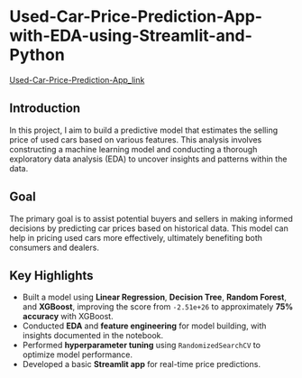 # Used-Car-Price-Prediction-App-with-EDA-using-Streamlit-and-Python 
[Used-Car-Price-Prediction-App_link](https://used-car-price-prediction-app-with-python.streamlit.app/)


## Introduction

In this project, I aim to build a predictive model that estimates the selling price of used cars based on various features. This analysis involves constructing a machine learning model and conducting a thorough exploratory data analysis (EDA) to uncover insights and patterns within the data.

## Goal

The primary goal is to assist potential buyers and sellers in making informed decisions by predicting car prices based on historical data. This model can help in pricing used cars more effectively, ultimately benefiting both consumers and dealers.

## Key Highlights

- Built a model using **Linear Regression**, **Decision Tree**, **Random Forest**, and **XGBoost**, improving the score from `-2.51e+26` to approximately **75% accuracy** with XGBoost.
- Conducted **EDA** and **feature engineering** for model building, with insights documented in the notebook.
- Performed **hyperparameter tuning** using `RandomizedSearchCV` to optimize model performance.
- Developed a basic **Streamlit app** for real-time price predictions.

